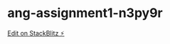 # ang-assignment1-n3py9r

[Edit on StackBlitz ⚡️](https://stackblitz.com/edit/ang-assignment1-n3py9r)